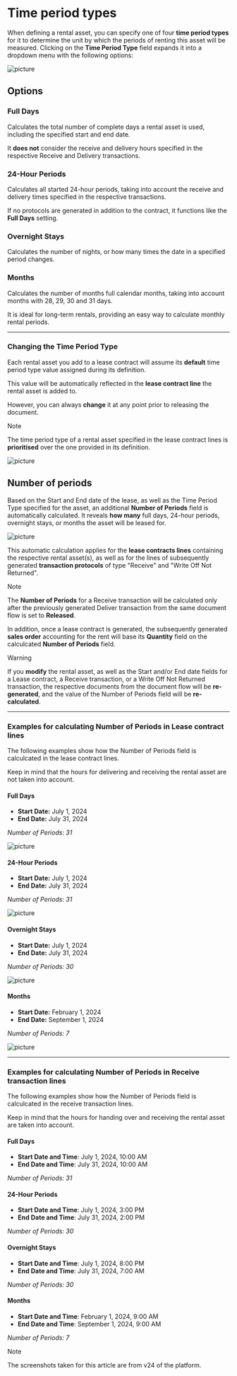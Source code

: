 # Time period types

When defining a rental asset, you can specify one of four **time period types** for it to determine the unit by which the periods of renting this asset will be measured. Clicking on the **Time Period Type** field expands it into a dropdown menu with the following options:

![picture](pictures/Time_Period_Types_Rental_Asset_03_07.png)

## Options

### Full Days

Calculates the total number of complete days a rental asset is used, including the specified start and end date.

It **does not** consider the receive and delivery hours specified in the respective Receive and Delivery transactions.

### 24-Hour Periods

Calculates all started 24-hour periods, taking into account the receive and delivery times specified in the respective transactions. 

If no protocols are generated in addition to the contract, it functions like the **Full Days** setting.

### Overnight Stays

Calculates the number of nights, or how many times the date in a specified period changes.

### Months

Calculates the number of months full calendar months, taking into account months with 28, 29, 30 and 31 days.

It is ideal for long-term rentals, providing an easy way to calculate monthly rental periods.

---

### Changing the Time Period Type

Each rental asset you add to a lease contract will assume its **default** time period type value assigned during its definition.

This value will be automatically reflected in the **lease contract line** the rental asset is added to.

However, you can always **change** it at any point prior to releasing the document. 

> [!Note]
> The time period type of a rental asset specified in the lease contract lines is **prioritised** over the one provided in its definition.

![picture](pictures/Time_Period_Types_Change_03_07.png)

## Number of periods  	

Based on the Start and End date of the lease, as well as the Time Period Type specified for the asset, an additional **Number of Periods** field is automatically calculated. It reveals **how many** full days, 24-hour periods, overnight stays, or months the asset will be leased for.

![picture](pictures/Time_Period_Types_Contract_Number_03_07.png)

This automatic calculation applies for the **lease contracts lines** containing the respective rental asset(s), as well as for the lines of subsequently generated **transaction protocols** of type "Receive" and "Write Off Not Returned".

> [!NOTE]
> The **Number of Periods** for a Receive transaction will be calculated only after the previously generated Deliver transaction from the same document flow is set to **Released**.

In addition, once a lease contract is generated, the subsequently generated **sales order** accounting for the rent will base its **Quantity** field on the calculcated **Number of Periods** field. 

> [!WARNING]
> If you **modify** the rental asset, as well as the Start and/or End date fields for a Lease contract, a Receive transaction, or a Write Off Not Returned transaction, the respective documents from the document flow will be **re-generated**, and the value of the Number of Periods field will be **re-calculated**.

---

### Examples for calculating Number of Periods in Lease contract lines

The following examples show how the Number of Periods field is calculcated in the lease contract lines.

Keep in mind that the hours for delivering and receiving the rental asset are not taken into account.

#### Full Days

- **Start Date:** July 1, 2024
- **End Date:** July 31, 2024

*Number of Periods*: *31* 

![picture](pictures/Time_Period_Types_Full_03_07.png)

#### 24-Hour Periods

- **Start Date:** July 1, 2024
- **End Date:** July 31, 2024

*Number of Periods*: *31*

![picture](pictures/Time_Period_Types_24_H_03_07.png)

#### Overnight Stays

- **Start Date:** July 1, 2024
- **End Date:** July 31, 2024

*Number of Periods:* *30* 

![picture](pictures/Time_Period_Types_Overnight_03_07.png)

#### Months

- **Start Date:** February 1, 2024
- **End Date:** September 1, 2024

*Number of Periods:* *7* 

![picture](pictures/Time_Period_Types_M_03_07.png)

---

### Examples for calculating Number of Periods in Receive transaction lines 

The following examples show how the Number of Periods field is calculcated in the receive transaction lines.

Keep in mind that the hours for handing over and receiving the rental asset are taken into account.

#### Full Days

- **Start Date and Time**: July 1, 2024, 10:00 AM
- **End Date and Time**: July 31, 2024, 10:00 AM

*Number of Periods:* *31* 

#### 24-Hour Periods

- **Start Date and Time**: July 1, 2024, 3:00 PM
- **End Date and Time**: July 31, 2024, 2:00 PM

*Number of Periods:* *30* 

#### Overnight Stays

- **Start Date and Time**: July 1, 2024, 8:00 PM
- **End Date and Time**: July 31, 2024, 7:00 AM

*Number of Periods:* *30* 

#### Months

- **Start Date and Time**: February 1, 2024, 9:00 AM
- **End Date and Time**: September 1, 2024, 9:00 AM

*Number of Periods:* *7* 

> [!NOTE]
> 
> The screenshots taken for this article are from v24 of the platform.
